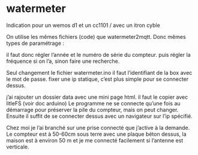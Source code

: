 # watermeter
Indication pour un wemos d1 et un cc1101 / avec un itron cyble

On utilise les mêmes fichiers (code) que watermeter2mqtt.
Donc mêmes types de paramétrage :

il faut donc régler l’année et le numéro de série du compteur.
puis régler la fréquence si on l’a, sinon faire une recherche.

Seul changement le fichier watermeter.ino
il faut l’identifiant de la box avec le mot de passe.
fixer une ip statique, c’est plus simple pour se connecter dessus.

j’ai rajouter un dossier data avec une mini page html.
il faut le copier avec litleFS (voir doc arduino)
Le programme ne se connecte qu’une fois au démarrage pour préserver la pile du compteur, mais on peut changer.
Ensuite il suffit de se connecter dessus avec un navigateur sur l’ip spécifié.

Chez moi je l’ai branché sur une prise connecté que j’active à la demande.
Le compteur est à 50-60cm sous terre avec une plaque béton dessus, la maison est à environ 50 m et je me connecté facilement
si l’antenne est verticale.
